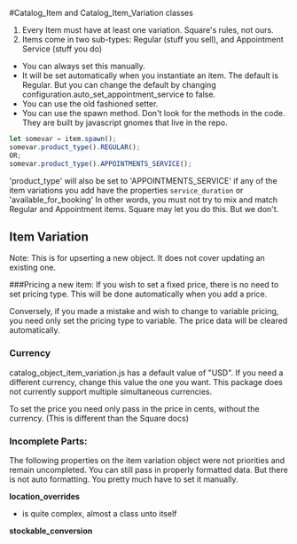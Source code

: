 #Catalog_Item and Catalog_Item_Variation classes

1. Every Item must have at least one variation. Square's rules, not ours.
2. Items come in two sub-types: Regular (stuff you sell), and Appointment Service (stuff you do)

- You can always set this manually.
- It will be set automatically when you instantiate an item. The default is Regular. But you can change
  the default by changing configuration.auto_set_appointment_service to false.
- You can use the old fashioned setter.
- You can use the spawn method. Don't look for the methods in the code. They are built by javascript gnomes that live in the repo.

```js
let somevar = item.spawn();
somevar.product_type().REGULAR();
OR;
somevar.product_type().APPOINTMENTS_SERVICE();
```

'product_type' will also be set to 'APPOINTMENTS_SERVICE' if any of the item variations you add have the properties `service_duration` or 'available_for_booking'
In other words, you must not try to mix and match Regular and Appointment items. Square may let you do this. But we don't.

## Item Variation

Note: This is for upserting a new object. It does not cover updating an existing one.

###Pricing a new item:
If you wish to set a fixed price, there is no need to set pricing type. This will be done automatically
when you add a price.

Conversely, if you made a mistake and wish to change to variable pricing, you need only set the pricing type to variable. The price data will be
cleared automatically.

### Currency

catalog_object_item_variation.js has a default value of "USD". If you need a different currency, change this value the one you want.
This package does not currently support multiple simultaneous currencies.

To set the price you need only pass in the price in cents, without the currency. (This is different than the Square docs)

### Incomplete Parts:

The following properties on the item variation object were not priorities and remain
uncompleted. You can still pass in properly formatted data. But there is not auto formatting.
You pretty much have to set it manually.

**location_overrides**

- is quite complex, almost a class unto itself

**stockable_conversion**
